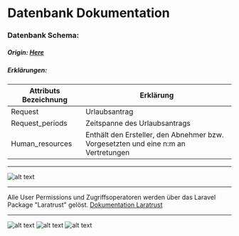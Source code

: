 # Datenbank Dokumentation



### Datenbank Schema:
##### Origin: [Here](https://dbdesigner.page.link/iNfanE1b3qAowZmMA)

##### Erklärungen:
| Attributs Bezeichnung  | Erklärung
| ------------- |-------------| 
| Request     | Urlaubsantrag| 
| Request_periods     | Zeitspanne des Urlaubsantrags      |   
| Human_resources | Enthält den Ersteller, den Abnehmer bzw. Vorgesetzten und eine n:m an Vertretungen      |   

---

![alt text](https://github.com/mxmueller/ulla-foundation/blob/main/docs/database/db-schema/ulla-db-schema-mark3.png)

---

Alle User Permissions und Zugriffsoperatoren werden über das Laravel Package "Laratrust" gelöst.
[Dokumentation Laratrust](https://laratrust.santigarcor.me/docs/6.x/)

---

![alt text](https://github.com/mxmueller/ulla-foundation/blob/main/docs/database/example_data_sets/request.jpg)
![alt text](https://github.com/mxmueller/ulla-foundation/blob/main/docs/database/example_data_sets/rejected.jpg)
![alt text](https://github.com/mxmueller/ulla-foundation/blob/main/docs/database/example_data_sets/granted.jpg)
